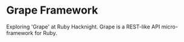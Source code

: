 Grape Framework
==========

Exploring 'Grape' at Ruby Hacknight. Grape is a REST-like API micro-framework for Ruby.